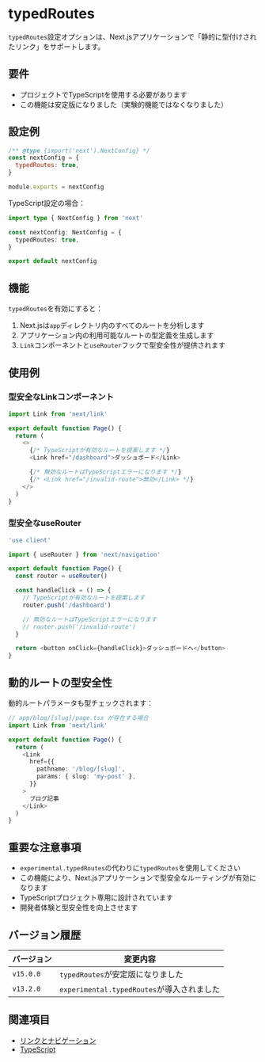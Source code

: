# typedRoutes

`typedRoutes`設定オプションは、Next.jsアプリケーションで「静的に型付けされたリンク」をサポートします。

## 要件

- プロジェクトでTypeScriptを使用する必要があります
- この機能は安定版になりました（実験的機能ではなくなりました）

## 設定例

```javascript filename="next.config.js"
/** @type {import('next').NextConfig} */
const nextConfig = {
  typedRoutes: true,
}

module.exports = nextConfig
```

TypeScript設定の場合：

```typescript filename="next.config.ts"
import type { NextConfig } from 'next'

const nextConfig: NextConfig = {
  typedRoutes: true,
}

export default nextConfig
```

## 機能

`typedRoutes`を有効にすると：

1. Next.jsは`app`ディレクトリ内のすべてのルートを分析します
2. アプリケーション内の利用可能なルートの型定義を生成します
3. `Link`コンポーネントと`useRouter`フックで型安全性が提供されます

## 使用例

### 型安全なLinkコンポーネント

```typescript
import Link from 'next/link'

export default function Page() {
  return (
    <>
      {/* TypeScriptが有効なルートを提案します */}
      <Link href="/dashboard">ダッシュボード</Link>

      {/* 無効なルートはTypeScriptエラーになります */}
      {/* <Link href="/invalid-route">無効</Link> */}
    </>
  )
}
```

### 型安全なuseRouter

```typescript
'use client'

import { useRouter } from 'next/navigation'

export default function Page() {
  const router = useRouter()

  const handleClick = () => {
    // TypeScriptが有効なルートを提案します
    router.push('/dashboard')

    // 無効なルートはTypeScriptエラーになります
    // router.push('/invalid-route')
  }

  return <button onClick={handleClick}>ダッシュボードへ</button>
}
```

## 動的ルートの型安全性

動的ルートパラメータも型チェックされます：

```typescript
// app/blog/[slug]/page.tsx が存在する場合
import Link from 'next/link'

export default function Page() {
  return (
    <Link
      href={{
        pathname: '/blog/[slug]',
        params: { slug: 'my-post' },
      }}
    >
      ブログ記事
    </Link>
  )
}
```

## 重要な注意事項

- `experimental.typedRoutes`の代わりに`typedRoutes`を使用してください
- この機能により、Next.jsアプリケーションで型安全なルーティングが有効になります
- TypeScriptプロジェクト専用に設計されています
- 開発者体験と型安全性を向上させます

## バージョン履歴

| バージョン | 変更内容 |
|-----------|---------|
| `v15.0.0` | `typedRoutes`が安定版になりました |
| `v13.2.0` | `experimental.typedRoutes`が導入されました |

## 関連項目

- [リンクとナビゲーション](/docs/app/building-your-application/routing/linking-and-navigating)
- [TypeScript](/docs/app/building-your-application/configuring/typescript)
